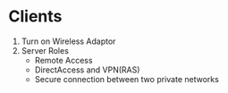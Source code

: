 # Clients

1. Turn on Wireless Adaptor
2. Server Roles
   - Remote Access
   - DirectAccess and VPN(RAS)
   - Secure connection between two private networks
